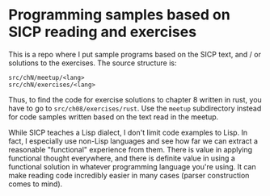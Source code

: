 # Programming samples based on SICP reading and exercises

This is a repo where I put sample programs based on the SICP text, and / or solutions to the exercises. The source structure is:

    src/chN/meetup/<lang>
    src/chN/exercises/<lang>

Thus, to find the code for exercise solutions to chapter 8 written in rust, you have to go to `src/ch08/exercises/rust`. Use the `meetup` subdirectory instead for code samples written based on the text read in the meetup.

While SICP teaches a Lisp dialect, I don't limit code examples to Lisp. In fact, I especially use non-Lisp languages and see how far we can extract a reasonable "functional" experience from them. There is value in applying functional thought everywhere, and there is definite value in using a functional solution in whatever programming language you're using. It can make reading code incredibly easier in many cases (parser construction comes to mind).
